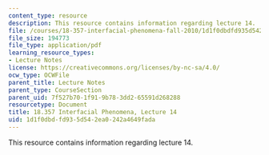 ```yaml
---
content_type: resource
description: This resource contains information regarding lecture 14.
file: /courses/18-357-interfacial-phenomena-fall-2010/1d1f0dbdfd935d542ea0242a4649fada_MIT18_357F10_Lecture14.pdf
file_size: 194773
file_type: application/pdf
learning_resource_types:
- Lecture Notes
license: https://creativecommons.org/licenses/by-nc-sa/4.0/
ocw_type: OCWFile
parent_title: Lecture Notes
parent_type: CourseSection
parent_uid: 7f527b70-1f91-9b78-3dd2-65591d268288
resourcetype: Document
title: 18.357 Interfacial Phenomena, Lecture 14
uid: 1d1f0dbd-fd93-5d54-2ea0-242a4649fada
---
```

This resource contains information regarding lecture 14.